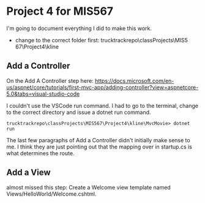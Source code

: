 Project 4 for MIS567
====================

I'm going to document everything I did to make this work.

* change to the correct folder first: trucktrackrepo\classProjects\MIS5 
    67\Project4\kline

Add a Controller
----------------

On the Add A Controller step here: https://docs.microsoft.com/en-us/aspnet/core/tutorials/first-mvc-app/adding-controller?view=aspnetcore-5.0&tabs=visual-studio-code

I couldn't use the VSCode run command. I had to go to the terminal, change to the correct directory and issue a dotnet run command.

```shell
trucktrackrepo\classProjects\MIS567\Project4\kline\MvcMovie> dotnet run
```

The last few paragraphs of Add a Controller didn't initially make sense to me. I think they are just pointing out that the mapping over in startup.cs is what determines the route.

Add a View
----------

almost missed this step: Create a Welcome view template named Views/HelloWorld/Welcome.cshtml.

